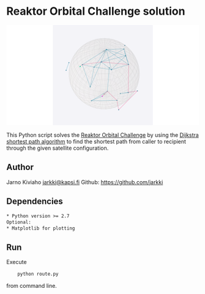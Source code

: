 # Reaktor Orbital Challenge solution
![](plot.png?raw=true)

This Python script solves the [Reaktor Orbital Challenge](https://reaktor.com/orbital-challenge/) by using the [Dijkstra shortest path algorithm](https://en.wikipedia.org/wiki/Dijkstra's_algorithm) to find the shortest path from caller to recipient through the given satellite configuration.

## Author
Jarno Kiviaho <jarkki@kapsi.fi>
Github: https://github.com/jarkki

## Dependencies
    * Python version >= 2.7
    Optional:
    * Matplotlib for plotting
    
## Run
Execute
```bash
    python route.py
```
from command line.
